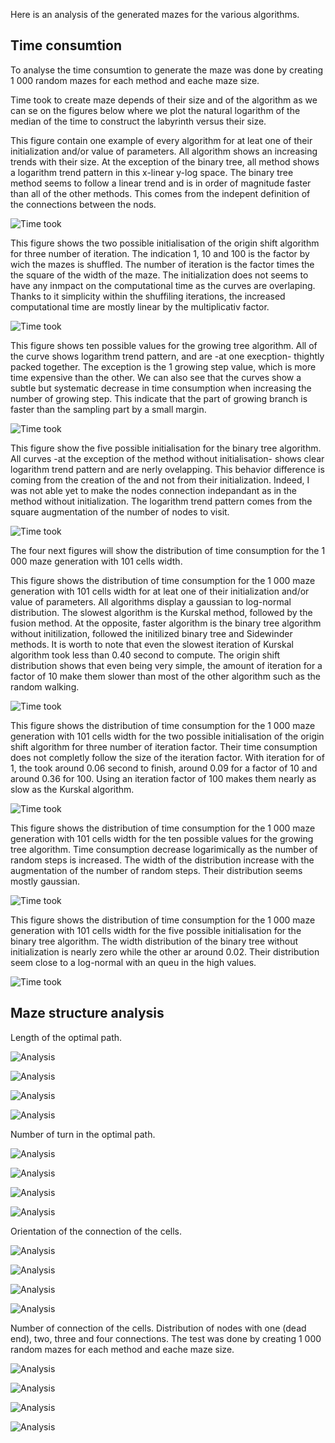 Here is an analysis of the generated mazes for the various algorithms.

## Time consumtion
To analyse the time consumtion to generate the maze was done by creating 1 000 random mazes for each method and eache maze size.

Time took to create maze depends of their size and of the algorithm as we can se on the figures below where we plot the natural logarithm of the median of the time to construct the labyrinth versus their size.

This figure contain one example of every algorithm for at leat one of their initialization and/or value of parameters. All algorithm shows an increasing trends with their size. At the exception of the binary tree, all method shows a logarithm trend pattern in this x-linear y-log space. The binary tree method seems to follow a linear trend and is in order of magnitude faster than all of the other methods. This comes from the indepent definition of the connections between the nods.

![Time took](../img/log_t_evol_med_gener.png)

This figure shows the two possible initialisation of the origin shift algorithm for three number of iteration. The indication 1, 10 and 100 is the factor by wich the mazes is shuffled. The number of iteration is the factor times the the square of the width of the maze. The initialization does not seems to have any inmpact on the computational time as the curves are overlaping. Thanks to it simplicity within the shuffiling iterations, the increased computational time are mostly linear by the multiplicativ factor.

![Time took](../img/log_t_evol_med_oshift.png)

This figure shows ten possible values for the growing tree algorithm. All of the curve shows logarithm trend pattern, and are -at one execption- thightly packed together. The exception is the 1 growing step value, which is more time expensive than the other. We can also see that the curves show a subtle but systematic decrease in time consumption when increasing the number of growing step. This indicate that the part of growing branch is faster than the sampling part by a small margin.

![Time took](../img/log_t_evol_med_grower.png)

This figure show the five possible initialisation for the binary tree algorithm. All curves -at the exception of the method without initialisation- shows clear logarithm trend pattern and are nerly ovelapping. This behavior difference is coming from the creation of the and not from their initialization. Indeed, I was not able yet to make the nodes connection indepandant as in the method without initialization. The logarithm trend pattern comes from the square augmentation of the number of nodes to visit.

![Time took](../img/log_t_evol_med_bint.png)

The four next figures will show the distribution of time consumption for the 1 000 maze generation with 101 cells width.

This figure shows the distribution of time consumption for the 1 000 maze generation with 101 cells width for at leat one of their initialization and/or value of parameters. All algorithms display a gaussian to log-normal distribution. The slowest algorithm is the Kurskal method, followed by the fusion method. At the opposite, faster algorithm is the binary tree algorithm without initilization, followed the initilized binary tree and Sidewinder methods. It is worth to note that even the slowest iteration of Kurskal algorithm took less than 0.40 second to compute. The origin shift distribution shows that even being very simple, the amount of iteration for a factor of 10 make them slower than most of the other algorithm such as the random walking.

![Time took](../img/time_gene_101.png)

This figure shows the distribution of time consumption for the 1 000 maze generation with 101 cells width for the two possible initialisation of the origin shift algorithm for three number of iteration factor. Their time consumption does not completly follow the size of the iteration factor. With iteration for of 1, the took around 0.06 second to finish, around 0.09 for a factor of 10 and around 0.36 for 100. Using an iteration factor of 100 makes them nearly as slow as the Kurskal algorithm. 

![Time took](../img/time_all_oshift_101.png)

This figure shows the distribution of time consumption for the 1 000 maze generation with 101 cells width for the ten possible values for the growing tree algorithm. Time consumption decrease logarimically as the number of random steps is increased. The width of the distribution increase with the augmentation of the number of random steps. Their distribution seems mostly gaussian.

![Time took](../img/time_all_grower_101.png)

This figure shows the distribution of time consumption for the 1 000 maze generation with 101 cells width for the five possible initialisation for the binary tree algorithm. The width distribution of the binary tree without initialization is nearly zero while the other ar around 0.02. Their distribution seem close to a log-normal with an queu in the high values. 

![Time took](../img/time_all_bint_101.png)


## Maze structure analysis

Length of the optimal path.

![Analysis](../img/len_op_dstb_gen.png)

![Analysis](../img/len_op_dstb_oshift.png)

![Analysis](../img/len_op_dstb_grower.png)

![Analysis](../img/len_op_dstb_bint.png)

Number of turn in the optimal path.

![Analysis](../img/nturn_op_dstb_gen.png)

![Analysis](../img/nturn_op_dstb_oshift.png)

![Analysis](../img/nturn_op_dstb_grower.png)

![Analysis](../img/nturn_op_dstb_bint.png)

Orientation of the connection of the cells.

![Analysis](../img/connect_orient_distri_gen.png)

![Analysis](../img/connect_orient_distri_oshift.png)

![Analysis](../img/connect_orient_distri_grower.png)

![Analysis](../img/connect_orient_distri_bint.png)

Number of connection of the cells.
Distribution of nodes with one (dead end), two, three and four connections. The test was done by creating 1 000 random mazes for each method and eache maze size.

![Analysis](../img/)

![Analysis](../img/)

![Analysis](../img/)

![Analysis](../img/)


